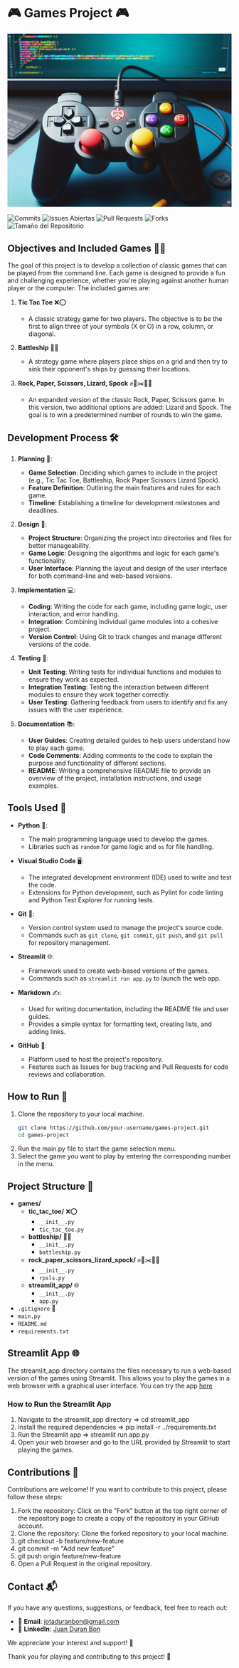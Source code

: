 # 🎮 Games Project 🎮

![Imagen del Proyecto](images/mando.png)

![Commits](https://img.shields.io/github/commit-activity/m/Jotis86/Games-Project)
![Issues Abiertas](https://img.shields.io/github/issues/Jotis86/Games-Project)
![Pull Requests](https://img.shields.io/github/issues-pr/Jotis86/Games-Project)
![Forks](https://img.shields.io/github/forks/Jotis86/Games-Project)
![Tamaño del Repositorio](https://img.shields.io/github/repo-size/Jotis86/Games-Project)

## Objectives and Included Games 🎯🎲

The goal of this project is to develop a collection of classic games that can be played from the command line. Each game is designed to provide a fun and challenging experience, whether you're playing against another human player or the computer. The included games are:

1. **Tic Tac Toe** ❌⭕
   - A classic strategy game for two players. The objective is to be the first to align three of your symbols (X or O) in a row, column, or diagonal.

2. **Battleship** 🚢💥
   - A strategy game where players place ships on a grid and then try to sink their opponent's ships by guessing their locations.

3. **Rock, Paper, Scissors, Lizard, Spock** ✊📄✂️🦎🖖
   - An expanded version of the classic Rock, Paper, Scissors game. In this version, two additional options are added: Lizard and Spock. The goal is to win a predetermined number of rounds to win the game.

## Development Process 🛠️

1. **Planning** 📝:
   - **Game Selection**: Deciding which games to include in the project (e.g., Tic Tac Toe, Battleship, Rock Paper Scissors Lizard Spock).
   - **Feature Definition**: Outlining the main features and rules for each game.
   - **Timeline**: Establishing a timeline for development milestones and deadlines.

2. **Design** 🎨:
   - **Project Structure**: Organizing the project into directories and files for better manageability.
   - **Game Logic**: Designing the algorithms and logic for each game's functionality.
   - **User Interface**: Planning the layout and design of the user interface for both command-line and web-based versions.

3. **Implementation** 💻:
   - **Coding**: Writing the code for each game, including game logic, user interaction, and error handling.
   - **Integration**: Combining individual game modules into a cohesive project.
   - **Version Control**: Using Git to track changes and manage different versions of the code.

4. **Testing** 🧪:
   - **Unit Testing**: Writing tests for individual functions and modules to ensure they work as expected.
   - **Integration Testing**: Testing the interaction between different modules to ensure they work together correctly.
   - **User Testing**: Gathering feedback from users to identify and fix any issues with the user experience.

5. **Documentation** 📚:
   - **User Guides**: Creating detailed guides to help users understand how to play each game.
   - **Code Comments**: Adding comments to the code to explain the purpose and functionality of different sections.
   - **README**: Writing a comprehensive README file to provide an overview of the project, installation instructions, and usage examples.

## Tools Used 🧰

- **Python** 🐍:
  - The main programming language used to develop the games.
  - Libraries such as `random` for game logic and `os` for file handling.

- **Visual Studio Code** 🖥️:
  - The integrated development environment (IDE) used to write and test the code.
  - Extensions for Python development, such as Pylint for code linting and Python Test Explorer for running tests.

- **Git** 🌳:
  - Version control system used to manage the project's source code.
  - Commands such as `git clone`, `git commit`, `git push`, and `git pull` for repository management.

- **Streamlit** 🌐:
  - Framework used to create web-based versions of the games.
  - Commands such as `streamlit run app.py` to launch the web app.

- **Markdown** ✍️:
  - Used for writing documentation, including the README file and user guides.
  - Provides a simple syntax for formatting text, creating lists, and adding links.

- **GitHub** 🐙:
  - Platform used to host the project's repository.
  - Features such as Issues for bug tracking and Pull Requests for code reviews and collaboration.

## How to Run 🚀

1. Clone the repository to your local machine.
   ```bash
   git clone https://github.com/your-username/games-project.git
   cd games-project
2. Run the main.py file to start the game selection menu.
3. Select the game you want to play by entering the corresponding number in the menu.

## Project Structure 📂

- **games/**
  - **tic_tac_toe/** ❌⭕
    - `__init__.py`
    - `tic_tac_toe.py`
  - **battleship/** 🚢💥
    - `__init__.py`
    - `battleship.py`
  - **rock_paper_scissors_lizard_spock/** ✊📄✂️🦎🖖
    - `__init__.py`
    - `rpsls.py`
  - **streamlit_app/** 🌐
    - `__init__.py`
    - `app.py`
- `.gitignore` 🚫
- `main.py`
- `README.md`
- `requirements.txt`

## Streamlit App 🌐

The streamlit_app directory contains the files necessary to run a web-based version of the games using Streamlit. This allows you to play the games in a web browser with a graphical user interface.
You can try the app [here](https://games-project-hgkadwvnzyvmvwoaatvgne.streamlit.app/)

### How to Run the Streamlit App

1. Navigate to the streamlit_app directory => cd streamlit_app
2. Install the required dependencies => pip install -r ../requirements.txt
3. Run the Streamlit app => streamlit run app.py
4. Open your web browser and go to the URL provided by Streamlit to start playing the games.


## Contributions 🤝

Contributions are welcome! If you want to contribute to this project, please follow these steps:

1. Fork the repository: Click on the "Fork" button at the top right corner of the repository page to create a copy of the repository in your GitHub account.
2. Clone the repository: Clone the forked repository to your local machine.
3. git checkout -b feature/new-feature
4. git commit -m "Add new feature"
5. git push origin feature/new-feature
6. Open a Pull Request in the original repository.

## Contact 📬

If you have any questions, suggestions, or feedback, feel free to reach out:

- 📧 **Email**: jotaduranbon@gmail.com
- 💼 **LinkedIn**: [Juan Duran Bon](https://www.linkedin.com/in/juan-duran-bon)


We appreciate your interest and support! 🙏

Thank you for playing and contributing to this project! 🎉 


